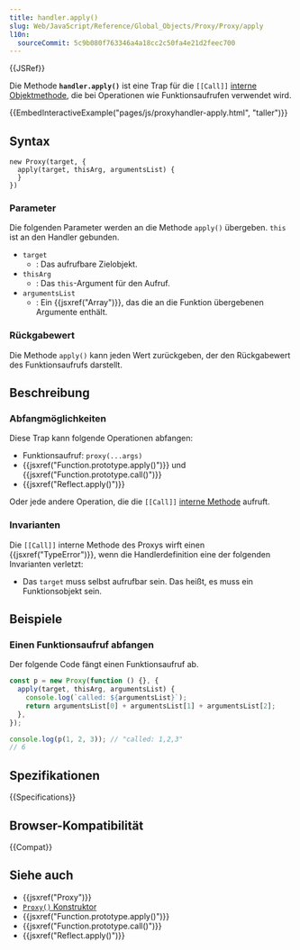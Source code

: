 ```yaml
---
title: handler.apply()
slug: Web/JavaScript/Reference/Global_Objects/Proxy/Proxy/apply
l10n:
  sourceCommit: 5c9b080f763346a4a18cc2c50fa4e21d2feec700
---
```


{{JSRef}}

Die Methode **`handler.apply()`** ist eine Trap für die `[[Call]]` [interne Objektmethode](/de/docs/Web/JavaScript/Reference/Global_Objects/Proxy#object_internal_methods), die bei Operationen wie Funktionsaufrufen verwendet wird.

{{EmbedInteractiveExample("pages/js/proxyhandler-apply.html", "taller")}}

## Syntax

```js-nolint
new Proxy(target, {
  apply(target, thisArg, argumentsList) {
  }
})
```

### Parameter

Die folgenden Parameter werden an die Methode `apply()` übergeben. `this` ist an den Handler gebunden.

- `target`
  - : Das aufrufbare Zielobjekt.
- `thisArg`
  - : Das `this`-Argument für den Aufruf.
- `argumentsList`
  - : Ein {{jsxref("Array")}}, das die an die Funktion übergebenen Argumente enthält.

### Rückgabewert

Die Methode `apply()` kann jeden Wert zurückgeben, der den Rückgabewert des Funktionsaufrufs darstellt.

## Beschreibung

### Abfangmöglichkeiten

Diese Trap kann folgende Operationen abfangen:

- Funktionsaufruf: `proxy(...args)`
- {{jsxref("Function.prototype.apply()")}} und {{jsxref("Function.prototype.call()")}}
- {{jsxref("Reflect.apply()")}}

Oder jede andere Operation, die die `[[Call]]` [interne Methode](/de/docs/Web/JavaScript/Reference/Global_Objects/Proxy#object_internal_methods) aufruft.

### Invarianten

Die `[[Call]]` interne Methode des Proxys wirft einen {{jsxref("TypeError")}}, wenn die Handlerdefinition eine der folgenden Invarianten verletzt:

- Das `target` muss selbst aufrufbar sein. Das heißt, es muss ein Funktionsobjekt sein.

## Beispiele

### Einen Funktionsaufruf abfangen

Der folgende Code fängt einen Funktionsaufruf ab.

```js
const p = new Proxy(function () {}, {
  apply(target, thisArg, argumentsList) {
    console.log(`called: ${argumentsList}`);
    return argumentsList[0] + argumentsList[1] + argumentsList[2];
  },
});

console.log(p(1, 2, 3)); // "called: 1,2,3"
// 6
```

## Spezifikationen

{{Specifications}}

## Browser-Kompatibilität

{{Compat}}

## Siehe auch

- {{jsxref("Proxy")}}
- [`Proxy()` Konstruktor](/de/docs/Web/JavaScript/Reference/Global_Objects/Proxy/Proxy)
- {{jsxref("Function.prototype.apply()")}}
- {{jsxref("Function.prototype.call()")}}
- {{jsxref("Reflect.apply()")}}
